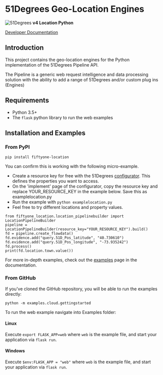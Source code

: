 # 51Degrees Geo-Location Engines

![51Degrees](https://51degrees.com/DesktopModules/FiftyOne/Distributor/Logo.ashx?utm_source=github&utm_medium=repository&utm_content=readme_main&utm_campaign=python-open-source) 
**v4 Location Python**

[Developer Documentation](https://51degrees.com/location-python/index.html "Developer documentation")

## Introduction

This project contains the geo-location engines for the Python implementation of the 51Degrees Pipeline API.

The Pipeline is a generic web request intelligence and data processing solution with the ability to add a range of 51Degrees and/or custom plug ins (Engines) 

## Requirements

* Python 3.5+
* The `flask` python library to run the web examples

## Installation and Examples

### From PyPI

`pip install fiftyone-location`

You can confirm this is working with the following micro-example.

* Create a resource key for free with the 51Degrees [configurator](https://configure.51degrees.com/6CTsmbPx). This defines the properties you want to access.
* On the 'implement' page of the configurator, copy the resource key and replace YOUR_RESOURCE_KEY in the example below. Save this as examplelocation.py
* Run the example with `python examplelocation.py`
* Feel free to try different locations and property values.

```
from fiftyone_location.location_pipelinebuilder import LocationPipelineBuilder
pipeline = LocationPipelineBuilder(resource_key="YOUR_RESOURCE_KEY").build()
fd = pipeline.create_flowdata()
fd.evidence.add("query.51D_Pos_latitude", "40.730610")
fd.evidence.add("query.51D_Pos_longitude", "-73.935242")
fd.process()
print(fd.location.town.value())
```

For more in-depth examples, check out the [examples](https://51degrees.com/documentation/_examples__reverse_geocoding__index.html) page in the documentation.

### From GitHub

If you've cloned the GitHub repository, you will be able to run the examples directly:

`python -m examples.cloud.gettingstarted`

To run the web example navigate into Examples folder:

#### Linux

Execute `export FLASK_APP=web` where `web` is the example file, and start your application via `flask run`.

#### Windows

Execute `$env:FLASK_APP = "web"` where `web` is the example file, and start your application via `flask run`.

